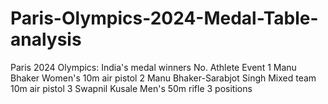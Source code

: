 
# Paris-Olympics-2024-Medal-Table-analysis

Paris 2024 Olympics: India's medal winners
No.	Athlete	Event
1	Manu Bhaker	Women's 10m air pistol
2	Manu Bhaker-Sarabjot Singh	Mixed team 10m air pistol
3	Swapnil Kusale	Men's 50m rifle 3 positions
